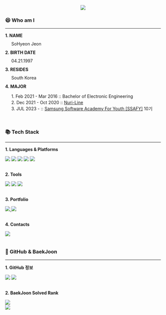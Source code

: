 <div align=center>
    <img src="https://capsule-render.vercel.app/api?type=transparent&fontColor=CCCCCC&height=150&section=header&text=SOHYEON's%20GitHub!&fontSize=80" />
<br>
</div>
<div align=left>
    <h3>😆 <b>Who am I</b></h3>
    <hr>
    <p><b>1. NAME</b></p>
    <p style="margin-left:20px; line-height:10px">SoHyeon Jeon</p>
    <p><b>2. BIRTH DATE</b></p>
    <p style="margin-left:20px; line-height:10px">04.21.1997</p>
    <p><b>3. RESIDES</b></p>
    <p style="margin-left:20px; line-height:10px">South Korea</p>
    <p><b>4. MAJOR</b> <br></p>
    <p style="margin-left:20px; line-height:20px;"> 1. Feb 2021 - Mar 2016 :: Bachelor of Electronic Engineering<br>
    2. Dec 2021 - Oct 2020 :: <a href="http://nuriline.com/">Nuri-Line</a><br>
    3. JUL 2023 -   :: <a href="https://www.ssafy.com/">Samsung Software Academy For Youth [SSAFY]</a> 10기</p>
</div>
<br>
<div align=left>
    <h3>📚 <b>Tech Stack</b></h3>
    <hr>
    <p><b>1. Languages & Platforms</b></p>
    <img src="https://img.shields.io/badge/C-A8B9CC?style=p&logo=c&logoColor=white" />
    <img src="https://img.shields.io/badge/C++-00599C?style=flat&logo=cplusplus&logoColor=white" />
    <img src="https://img.shields.io/badge/Python-3776AB?style=flat&logo=python&logoColor=white" />
    <img src="https://img.shields.io/badge/HTML-E34F26?style=flat&logo=html5&logoColor=white" />
    <img src="https://img.shields.io/badge/CSS-1572B6?style=flat&logo=css3&logoColor=white" />
</div>
<br>
<div align=left>
    <p><b>2. Tools</b></p>
    <img src="https://img.shields.io/badge/Visual%20Studio%20Code-007ACC?style=flat&logo=VisualStudioCode&logoColor=white" />
    <img src="https://img.shields.io/badge/CLion-143A56?style=flat&logo=clion&logoColor=white" />
    <img src="https://img.shields.io/badge/PyCharm-0073B7?style=flat&logo=Pycharm&logoColor=white" />
</div>
<br>
<div align=left>
	<p><b>3. Portfolio</b></p>
    <a href="https://github.com/dachaes">
        <img src="https://img.shields.io/badge/GitHub-181717?style=flat&logo=GitHub&logoColor=white" />
    </a>
    <img src="https://img.shields.io/badge/Notion-FFA500?style=flat&logo=Notion&logoColor=white" />
</div>
<br>
<div align=left>
	<p><b>4. Contacts</b></p>
    <a href="https://www.naver.com">
        <img src="https://img.shields.io/badge/tamizy@naver.com-03C75A?style=flat&logo=Naver&logoColor=white" />
    </a>
</div>
<br>
<div align=left>
	<h3>📝 <b>GitHub & BaekJoon</b></h3>
    <hr>
    <p><b>1. GitHub 정보</b> </p>
    <img src="https://github-readme-stats.vercel.app/api/top-langs/?username=dachaes&layout=compact">
    <img src="https://github-readme-stats.vercel.app/api?username=dachaes&show_icons=true">
</div>
<br>
<div align=left>
<p><b>2. BaekJoon Solved Rank</b></p>
<a href="https://solved.ac/dachae">
    <img src="https://mazassumnida.wtf/api/mini/generate_badge?boj=dachae">
</a>
<br>
<a href="https://solved.ac/dachae">
    <img src="https://mazassumnida.wtf/api/v2/generate_badge?boj=dachae">
</a>
</div>
